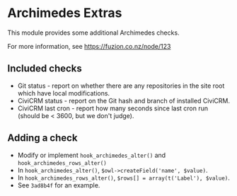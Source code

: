 # Archimedes Extras

This module provides some additional Archimedes checks.

For more information, see https://fuzion.co.nz/node/123

## Included checks

* Git status - report on whether there are any repositories in the site root which have local modifications.
* CiviCRM status - report on the Git hash and branch of installed CiviCRM.
* CiviCRM last cron - report how many seconds since last cron run (should be < 3600, but we don't judge).

## Adding a check

* Modify or implement `hook_archimedes_alter()` and `hook_archimedes_rows_alter()`
* In `hook_archimedes_alter()`, `$owl->createField('name', $value)`.
* In `hook_archimedes_rows_alter()`, `$rows[] = array(t('Label'), $value)`.
* See `3ad8b4f` for an example.
